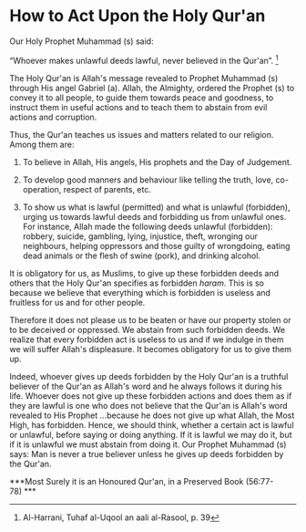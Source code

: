 How to Act Upon the Holy Qur'an
===============================

Our Holy Prophet Muhammad (s) said:

“Whoever makes unlawful deeds lawful, never believed in the Qur'an”.
[^1]

The Holy Qur'an is Allah's message revealed to Prophet Muhammad (s)
through His angel Gabriel (a). Allah, the Almighty, ordered the Prophet
(s) to convey it to all people, to guide them towards peace and
goodness, to instruct them in useful actions and to teach them to
abstain from evil actions and corruption.

Thus, the Qur'an teaches us issues and matters related to our religion.
Among them are:

1. To believe in Allah, His angels, His prophets and the Day of
Judgement.

2. To develop good manners and behaviour like telling the truth, love,
co-operation, respect of parents, etc.

3. To show us what is lawful (permitted) and what is unlawful
(forbidden), urging us towards lawful deeds and forbidding us from
unlawful ones. For instance, Allah made the following deeds unlawful
(forbidden): robbery, suicide, gambling, lying, injustice, theft,
wronging our neighbours, helping oppressors and those guilty of
wrongdoing, eating dead animals or the flesh of swine (pork), and
drinking alcohol.

It is obligatory for us, as Muslims, to give up these forbidden deeds
and others that the Holy Qur'an specifies as forbidden *haram*. This is
so because we believe that everything which is forbidden is useless and
fruitless for us and for other people.

Therefore it does not please us to be beaten or have our property stolen
or to be deceived or oppressed. We abstain from such forbidden deeds. We
realize that every forbidden act is useless to us and if we indulge in
them we will suffer Allah's displeasure. It becomes obligatory for us to
give them up.

Indeed, whoever gives up deeds forbidden by the Holy Qur'an is a
truthful believer of the Qur'an as Allah's word and he always follows it
during his life. Whoever does not give up these forbidden actions and
does them as if they are lawful is one who does not believe that the
Qur'an is Allah's word revealed to His Prophet ...because he does not
give up what Allah, the Most High, has forbidden. Hence, we should
think, whether a certain act is lawful or unlawful, before saying or
doing anything. If it is lawful we may do it, but if it is unlawful we
must abstain from doing it. Our Prophet Muhammad (s) says: Man is never
a true believer unless he gives up deeds forbidden by the Qur'an.

***Most Surely it is an Honoured Qur'an, in a Preserved Book
(56:77-78) ***

[^1]: Al-Harrani, Tuhaf al-Uqool an aali al-Rasool, p. 39


